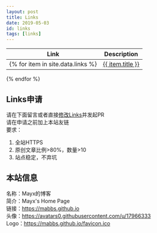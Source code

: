 ```yaml
---
layout: post
title: Links
date: 2019-05-03
id: links
tags: [links]
---
```


| Link | Description |
| - | - |
{% for item in site.data.links %}| <a href="{{ item.link }}" target="_blank" data-feed="{{ item.feed_url }}">{{ item.title }}</a> | {{ item.description }} |
{% endfor %}

## Links申请
请在下面留言或者直接[修改Links](https://github.com/Mabbs/mabbs.github.io/edit/master/_data/links.csv)并发起PR   
请在申请之前加上本站友链   
要求：
1. 全站HTTPS
2. 原创文章比例>80%，数量>10
3. 站点稳定，不弃坑

## 本站信息
名称：Mayx的博客   
简介：Mayx's Home Page   
链接：<https://mabbs.github.io>   
头像：<https://avatars0.githubusercontent.com/u/17966333>   
Logo：<https://mabbs.github.io/favicon.ico>

<script src="/js/rss-feed-preview.js"></script>